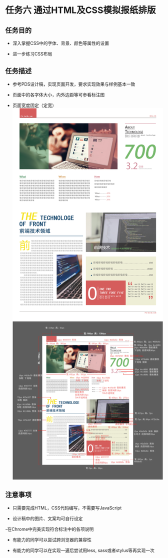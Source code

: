 # 任务六 通过HTML及CSS模拟报纸排版

## 任务目的

- 深入掌握CSS中的字体、背景、颜色等属性的设置

- 进一步练习CSS布局

## 任务描述

- 参考PDS设计稿，实现页面开发，要求实现效果与样例基本一致

- 页面中的各字体大小，内外边距等可参看标注图

- 页面宽度固定（定宽）
![](./img/task_1_6_2.jpg)
![](./img/task_1_6_3.jpg)

## 注意事项

- 只需要完成HTML，CSS代码编写，不需要写JavaScript

- 设计稿中的图片、文案均可自行设定

-在Chrome中完美实现符合标注中的各项说明

- 有能力的同学可以尝试跨浏览器的兼容性

- 有能力的同学可以在实现一遍后尝试用less, sass或者stylus等再实现一次